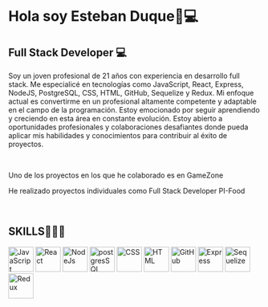 <h1>Hola soy Esteban Duque👋💻</h1>


<h2>Full Stack Developer 💻</h2>


<p>
Soy un joven profesional de 21 años con experiencia en desarrollo full stack. Me especialicé en tecnologías como JavaScript, React, Express, NodeJS, PostgreSQL, CSS, HTML, GitHub, Sequelize y Redux. Mi enfoque actual es convertirme en un profesional altamente competente y adaptable en el campo de la programación. Estoy emocionado por seguir aprendiendo y creciendo en esta área en constante evolución. Estoy abierto a oportunidades profesionales y colaboraciones desafiantes donde pueda aplicar mis habilidades y conocimientos para contribuir al éxito de proyectos.</p>

</br>
<p>Uno de los proyectos en los que he colaborado es en GameZone</p>

<p>He realizado proyectos individuales como Full Stack Developer PI-Food</p>

</br>
<h2>SKILLS🦾👨‍💻</h2>
<div>
<img src="https://upload.wikimedia.org/wikipedia/commons/thumb/9/99/Unofficial_JavaScript_logo_2.svg/1200px-Unofficial_JavaScript_logo_2.svg.png" alt="JavaScript" width="50" height="50">
<img src="https://upload.wikimedia.org/wikipedia/commons/thumb/a/a7/React-icon.svg/2300px-React-icon.svg.png" alt="React" width="50" height="50">
<img src="https://cdn.icon-icons.com/icons2/2415/PNG/512/nodejs_plain_logo_icon_146409.png" alt="NodeJs" width="50" height="50">
<img src="https://cdn.icon-icons.com/icons2/2415/PNG/512/postgresql_original_wordmark_logo_icon_146392.png" alt="postgresSQL" width="50" height="50">
<img src="https://cdn-icons-png.flaticon.com/512/5968/5968242.png" alt="CSS" width="50" height="50">
<img src="https://i.blogs.es/bc08e5/html5_logo_256/450_1000.webp" alt="HTML" width="50" height="50">
<img src="https://cdn-icons-png.flaticon.com/512/25/25231.png" alt="GitHub" width="50" height="50">
<img src="https://cdn.icon-icons.com/icons2/2699/PNG/512/expressjs_logo_icon_169185.png" alt="Express" width="50" height="50">
<img src="https://miro.medium.com/v2/resize:fit:250/0*rwd6KeolcXgz7zpx.png" alt="Sequelize" width="50" height="50">
<img src="https://assets.stickpng.com/images/5848309bcef1014c0b5e4a9a.png" alt="Redux" width="50" height="50">
</div>





